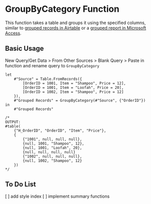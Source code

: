 # GroupByCategory Function

This function takes a table and groups it using the specified columns, similar to [grouped records in Airtable](https://support.airtable.com/docs/grouping-records-in-airtable) or a [grouped report in Microsoft Access](https://support.microsoft.com/en-us/office/create-a-grouped-or-summary-report-f23301a1-3e0a-4243-9002-4a23ac0fdbf3).

## Basic Usage

New Query/Get Data > From Other Sources > Blank Query > Paste in function and rename query to `GroupByCategory`

```pq
let
    #"Source" = Table.FromRecords({
        [OrderID = 1001, Item = "Shampoo", Price = 12],
        [OrderID = 1001, Item = "Loofah", Price = 20],
        [OrderID = 1002, Item = "Shampoo", Price = 12]
    }),
    #"Grouped Records" = GroupByCategory(#"Source", {"OrderID"})
in
    #"Grouped Records"

/*
OUTPUT:
#table(
    {"H_OrderID", "OrderID", "Item", "Price"},
    {
        {"1001", null, null, null},
        {null, 1001, "Shampoo", 12},
        {null, 1001, "Loofah", 20},
        {null, null, null, null}
        {"1002", null, null, null},
        {null, 1002, "Shampoo", 12}
    })
*/
```

## To Do List

[ ] add style index
[ ] implement summary functions